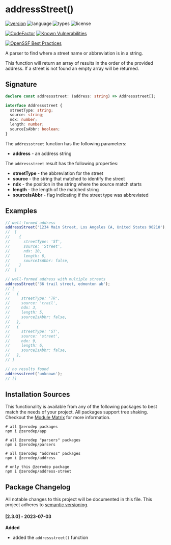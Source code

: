 # addressStreet()

[![version](https://img.shields.io/npm/v/@zerodep/address-street?style=flat-square&color=blue)](https://www.npmjs.com/package/@zerodep/address-street)
![language](https://img.shields.io/badge/typescript-100%25-blue?style=flat-square)
![types](https://img.shields.io/badge/types-included-blue?style=flat-square)
![license](https://img.shields.io/github/license/cdepage/zerodep?color=blue&style=flat-square)

[![CodeFactor](https://www.codefactor.io/repository/github/cdepage/zerodep/badge)](https://www.codefactor.io/repository/github/cdepage/zerodep)
[![Known Vulnerabilities](https://snyk.io/test/github/cdepage/zerodep/badge.svg)](https://snyk.io/test/github/cdepage/zerodep)

[![OpenSSF Best Practices](https://www.bestpractices.dev/projects/9225/badge)](https://www.bestpractices.dev/projects/9225)

A parser to find where a street name or abbreviation is in a string.

This function will return an array of results in the order of the provided address. If a street is not found an empty array will be returned.

## Signature

```typescript
declare const addressstreet: (address: string) => Addressstreet[];

interface Addressstreet {
  streetType: string;
  source: string;
  ndx: number;
  length: number;
  sourceIsAbbr: boolean;
}
```

The `addressstreet` function has the following parameters:

- **address** - an address string

The `addressstreet` result has the following properties:

- **streetType** - the abbreviation for the street
- **source** - the string that matched to identify the street
- **ndx** - the position in the string where the source match starts
- **length** - the length of the matched string
- **sourceIsAbbr** - flag indicating if the street type was abbreviated

## Examples

```javascript
// well-formed address
addressStreet('1234 Main Street, Los Angeles CA, United States 90210');
//  [
//    {
//      streetType: 'ST',
//      source: 'Street',
//      ndx: 10,
//      length: 6,
//      sourceIsAbbr: false,
//    }
//  ]

// well-formed address with multiple streets
addressStreet('36 trail street, edmonton ab');
// [
//   {
//     streetType: 'TR',
//     source: 'trail',
//     ndx: 3,
//     length: 5,
//     sourceIsAbbr: false,
//   },
//   {
//     streetType: 'ST',
//     source: 'street',
//     ndx: 9,
//     length: 6,
//     sourceIsAbbr: false,
//   },
// ]

// no results found
addressstreet('unknown');
// []
```

## Installation Sources

This functionality is available from any of the following packages to best match the needs of your project. All packages support tree shaking. Checkout the [Module Matrix](/) for more information.

```shell
# all @zerodep packages
npm i @zerodep/app

# all @zerodep "parsers" packages
npm i @zerodep/parsers

# all @zerodep "address" packages
npm i @zerodep/address

# only this @zerodep package
npm i @zerodep/address-street
```

## Package Changelog

All notable changes to this project will be documented in this file. This project adheres to [semantic versioning](https://semver.org/spec/v2.0.0.html).

#### [2.3.0] - 2023-07-03

**Added**

- added the `addressstreet()` function
